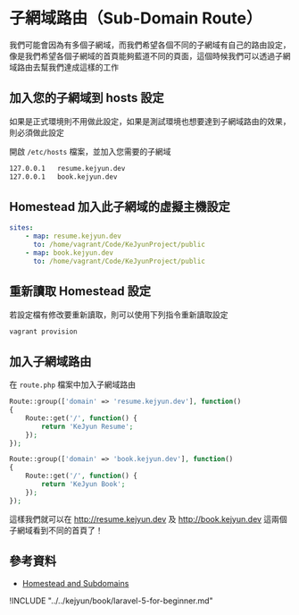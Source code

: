 # 子網域路由（Sub-Domain Route）

我們可能會因為有多個子網域，而我們希望各個不同的子網域有自己的路由設定，像是我們希望各個子網域的首頁能夠藍道不同的頁面，這個時候我們可以透過子網域路由去幫我們達成這樣的工作


## 加入您的子網域到 hosts 設定

如果是正式環境則不用做此設定，如果是測試環境也想要達到子網域路由的效果，則必須做此設定

開啟 `/etc/hosts` 檔案，並加入您需要的子網域

```sh
127.0.0.1   resume.kejyun.dev
127.0.0.1   book.kejyun.dev
```


## Homestead 加入此子網域的虛擬主機設定

```yaml
sites:
    - map: resume.kejyun.dev
      to: /home/vagrant/Code/KeJyunProject/public
    - map: book.kejyun.dev
      to: /home/vagrant/Code/KeJyunProject/public
```

## 重新讀取 Homestead 設定

若設定檔有修改要重新讀取，則可以使用下列指令重新讀取設定

```sh
vagrant provision
```

## 加入子網域路由

在 `route.php` 檔案中加入子網域路由

```php
Route::group(['domain' => 'resume.kejyun.dev'], function()
{
    Route::get('/', function() {
        return 'KeJyun Resume';
    });
});

Route::group(['domain' => 'book.kejyun.dev'], function()
{
    Route::get('/', function() {
        return 'KeJyun Book';
    });
});
```

這樣我們就可以在 http://resume.kejyun.dev 及 http://book.kejyun.dev 這兩個子網域看到不同的首頁了！

## 參考資料
* [Homestead and Subdomains](https://laracasts.com/discuss/channels/general-discussion/homestead-and-subdomains)

!INCLUDE "../../kejyun/book/laravel-5-for-beginner.md"
